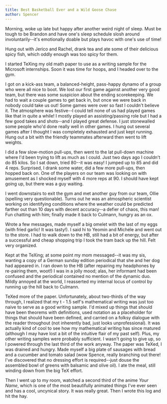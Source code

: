 ```yaml
---
title: Best Basketball Ever and a Wild Goose Chase
author: Spencer
---
```


Morning, woke up late but happy after another weird night of sleep. Must be tough to be Brandon and have one's sleep schedule slosh around involuntarily--it's emotionally doable but plays havoc with one's use of time!

Hung out with Jerico and Rachel, drank tea and ate some of their delicious spicy fish, which oddly enough was too spicy for them.

I started TeXing my old math paper to use as a writing sample for the Microsoft internships. Soon it was time for hoops, and I headed over to the gym.

I got on a kick-ass team, a balanced-height, pass-happy dynamo of a group who were all nice to boot. We lost our first game against another very good team, but there was some suspicion about the ending scorekeeping. We had to wait a couple games to get back in, but once we were back in nobody could take us out! Some games were over so fast I couldn't believe it. The atmosphere was festive--I could tell none of us had played games like that in quite a while! I mostly played an assisting/passing role but I had a few good takes and shots--and I played great defense. I just stonewalled some people who'd done really well in other games. I hung out several games after I thought I was completely exhausted and just kept running. Hung out a bit with the friendly teammates afterward then went to lift weights.

I did a few slow-motion pull-ups, then went to the lat pull-down machine where I'd been trying to lift as much as I could. Just two days ago I couldn't do 85 kilos. So I sat down, tried 80--it was easy! I jumped up to 85 and did 4 reps. Surprised, I drank some water, did a few more pull-ups, then hopped back on. One of the players on our team was looking on with amusement as I shocked myself with 4 more reps at 90. I should have kept going up, but there was a guy waiting.

I went downstairs to exit the gym and met another guy from our team, Ollie (spelling very questionable). Turns out he was an atmospheric scientist working on identifying conditions where the weather could be predicted farther out than 10 days with decent accuracy--a defier of chaos, this man! Fun chatting with him; finally made it back to Culmann, hungry as an ox.

Wrote a few messages, made myself a big omelet with the last of my eggs (with fried garlic! It was tasty!). I said hi to Yeomin and Michéle and went out to the store. I had to walk down to the HB, still had a bit of energy, but after a successful and cheap shopping trip I took the tram back up the hill. Felt very organized.

Kept at the TeXing; at some point my mom messaged--it was my sis, wanting a copy of a German sunday edition periodical that she and her dog had appeared in. I ran down to the HB (after repairing my headphones by re-pairing them, woot!) I was in a jolly mood; alas, her informant had been confused and the periodical contained no mention of the dynamic duo. Mildly annoyed at the world, I reasserted my internal locus of control by running up the hill back to Culmann.

TeXed more of the paper. Unfortunately, about two-thirds of the way through, I realized that my t - 1.5 self's mathematical writing was just too naive to serve as a good writing sample. I'd mixed up things that should have been theorems with definitions, used notation as a placeholder for things that should have been defined, and carried on a folksy dialogue with the reader throughout (not inherently bad, just looks unprofessional). It was actually kind of cool to see how my mathematical writing has since matured (although I may have lost a bit of the intuitive flair of my past self). Plus, my other writing samples were probably sufficient. I wasn't going to give up, so I powered through the last third of the work anyway. The paper was TeXed, I was drained and hungry. Made myself a big plate of sausages with bread and a cucumber and tomato salad (wow Spence, really branching out there! I've discovered that no dressing effort is required--just douse the assembled bowl of greens with balsamic and olive oil). I ate the meal, still winding down from the big TeX effort.

Then I went up to my room, watched a second third of the anime *Your Name*, which is one of the most beautifully animated things I've ever seen and has a cool, uncynical story. It was really great. Then I wrote this log and hit the hay.



